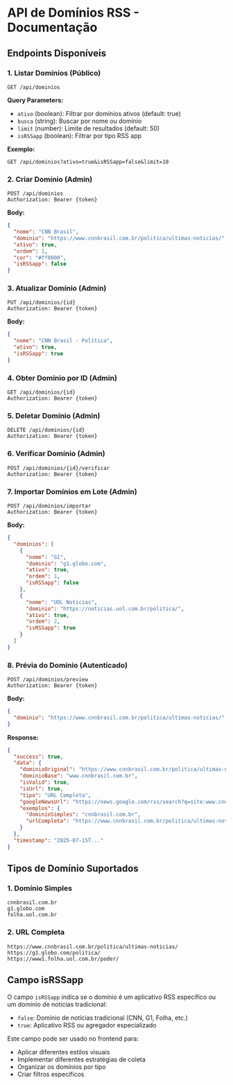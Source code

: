 # API de Domínios RSS - Documentação

## Endpoints Disponíveis

### 1. Listar Domínios (Público)
```http
GET /api/dominios
```

**Query Parameters:**
- `ativo` (boolean): Filtrar por domínios ativos (default: true)
- `busca` (string): Buscar por nome ou domínio
- `limit` (number): Limite de resultados (default: 50)
- `isRSSapp` (boolean): Filtrar por tipo RSS app

**Exemplo:**
```http
GET /api/dominios?ativo=true&isRSSapp=false&limit=10
```

### 2. Criar Domínio (Admin)
```http
POST /api/dominios
Authorization: Bearer {token}
```

**Body:**
```json
{
  "nome": "CNN Brasil",
  "dominio": "https://www.cnnbrasil.com.br/politica/ultimas-noticias/",
  "ativo": true,
  "ordem": 1,
  "cor": "#ff0000",
  "isRSSapp": false
}
```

### 3. Atualizar Domínio (Admin)
```http
PUT /api/dominios/{id}
Authorization: Bearer {token}
```

**Body:**
```json
{
  "nome": "CNN Brasil - Política",
  "ativo": true,
  "isRSSapp": true
}
```

### 4. Obter Domínio por ID (Admin)
```http
GET /api/dominios/{id}
Authorization: Bearer {token}
```

### 5. Deletar Domínio (Admin)
```http
DELETE /api/dominios/{id}
Authorization: Bearer {token}
```

### 6. Verificar Domínio (Admin)
```http
POST /api/dominios/{id}/verificar
Authorization: Bearer {token}
```

### 7. Importar Domínios em Lote (Admin)
```http
POST /api/dominios/importar
Authorization: Bearer {token}
```

**Body:**
```json
{
  "dominios": [
    {
      "nome": "G1",
      "dominio": "g1.globo.com",
      "ativo": true,
      "ordem": 1,
      "isRSSapp": false
    },
    {
      "nome": "UOL Notícias",
      "dominio": "https://noticias.uol.com.br/politica/",
      "ativo": true,
      "ordem": 2,
      "isRSSapp": true
    }
  ]
}
```

### 8. Prévia do Domínio (Autenticado)
```http
POST /api/dominios/preview
Authorization: Bearer {token}
```

**Body:**
```json
{
  "dominio": "https://www.cnnbrasil.com.br/politica/ultimas-noticias/"
}
```

**Response:**
```json
{
  "success": true,
  "data": {
    "dominioOriginal": "https://www.cnnbrasil.com.br/politica/ultimas-noticias/",
    "dominioBase": "www.cnnbrasil.com.br",
    "isValid": true,
    "isUrl": true,
    "tipo": "URL Completa",
    "googleNewsUrl": "https://news.google.com/rss/search?q=site:www.cnnbrasil.com.br&hl=pt-BR&gl=BR&ceid=BR:pt-BR",
    "exemplos": {
      "dominioSimples": "cnnbrasil.com.br",
      "urlCompleta": "https://www.cnnbrasil.com.br/politica/ultimas-noticias/"
    }
  },
  "timestamp": "2025-07-15T..."
}
```

## Tipos de Domínio Suportados

### 1. Domínio Simples
```
cnnbrasil.com.br
g1.globo.com
folha.uol.com.br
```

### 2. URL Completa
```
https://www.cnnbrasil.com.br/politica/ultimas-noticias/
https://g1.globo.com/politica/
https://www1.folha.uol.com.br/poder/
```

## Campo isRSSapp

O campo `isRSSapp` indica se o domínio é um aplicativo RSS específico ou um domínio de notícias tradicional:

- `false`: Domínio de notícias tradicional (CNN, G1, Folha, etc.)
- `true`: Aplicativo RSS ou agregador especializado

Este campo pode ser usado no frontend para:
- Aplicar diferentes estilos visuais
- Implementar diferentes estratégias de coleta
- Organizar os domínios por tipo
- Criar filtros específicos
